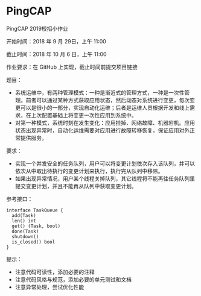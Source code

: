 # PingCAP
PingCAP 2019校招小作业

开始时间：2018 年 9 月 29日，上午 11:00

截止时间：2018 年 10 月 6 日，上午 11:00

作业要求：在 GitHub 上实现，截止时间前提交项目链接


题目：
* 系统运维中，有两种管理模式：一种是渐近式的管理方式，一种是一次性管理。前者可以通过某种方式获取应用状态，然后动态对系统进行变更，每次变更可以是很小的一部分，实现自动化运维；后者是运维人员根据开发和线上需求，在上次配置基础上将变更一次性应用到系统中。
* 对第一种模式，系统时刻在发生变化：应用挂掉、网络故障、机器宕机。应用状态出现异常时，自动化运维需要对应用进行故障转移恢复，保证应用对外正常提供服务。

要求：
* 实现一个并发安全的任务队列，用户可以将变更计划依次存入该队列，并可以依次从中取出待执行的变更计划来执行，执行完从队列中移除。
* 如果出现异常情况，用户某个线程关掉队列，其它线程将不能再往任务队列里提交变更计划，并且不能再从队列中获取变更计划。


参考接口：
```
interface TaskQueue {
  add(Task)
  len() int
  get() (Task, bool)
  done(Task)
  shutdown()
  is_closed() bool
}
```


提示：
* 注意代码可读性，添加必要的注释
* 注意代码风格与规范，添加必要的单元测试和文档
* 注意异常处理，尝试优化性能
